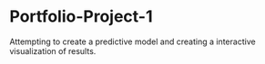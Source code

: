 # Portfolio-Project-1
Attempting to create a predictive model and creating a interactive visualization of results. 

